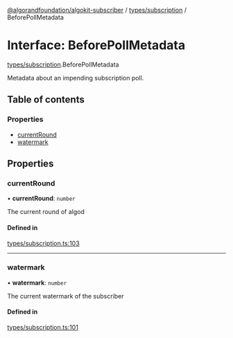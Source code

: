[@algorandfoundation/algokit-subscriber](../README.md) / [types/subscription](../modules/types_subscription.md) / BeforePollMetadata

# Interface: BeforePollMetadata

[types/subscription](../modules/types_subscription.md).BeforePollMetadata

Metadata about an impending subscription poll.

## Table of contents

### Properties

- [currentRound](types_subscription.BeforePollMetadata.md#currentround)
- [watermark](types_subscription.BeforePollMetadata.md#watermark)

## Properties

### currentRound

• **currentRound**: `number`

The current round of algod

#### Defined in

[types/subscription.ts:103](https://github.com/algorandfoundation/algokit-subscriber-ts/blob/main/src/types/subscription.ts#L103)

___

### watermark

• **watermark**: `number`

The current watermark of the subscriber

#### Defined in

[types/subscription.ts:101](https://github.com/algorandfoundation/algokit-subscriber-ts/blob/main/src/types/subscription.ts#L101)
